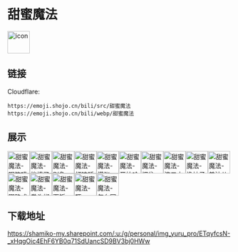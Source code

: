 # 甜蜜魔法
<img src="https://emoji.shojo.cn/bili/src/甜蜜魔法/icon.png" width="50" height="50" alt="icon">

## 链接
Cloudflare:
```
https://emoji.shojo.cn/bili/src/甜蜜魔法
https://emoji.shojo.cn/bili/webp/甜蜜魔法
```
## 展示
<img src="https://emoji.shojo.cn/bili/src/甜蜜魔法/甜蜜魔法-啊笑嘻.png" width="50" height="50" alt="甜蜜魔法-啊笑嘻"><img src="https://emoji.shojo.cn/bili/src/甜蜜魔法/甜蜜魔法-挨揍了.png" width="50" height="50" alt="甜蜜魔法-挨揍了"><img src="https://emoji.shojo.cn/bili/src/甜蜜魔法/甜蜜魔法-别急.png" width="50" height="50" alt="甜蜜魔法-别急"><img src="https://emoji.shojo.cn/bili/src/甜蜜魔法/甜蜜魔法-打瞌睡.png" width="50" height="50" alt="甜蜜魔法-打瞌睡"><img src="https://emoji.shojo.cn/bili/src/甜蜜魔法/甜蜜魔法-慌张.png" width="50" height="50" alt="甜蜜魔法-慌张"><img src="https://emoji.shojo.cn/bili/src/甜蜜魔法/甜蜜魔法-开始吟唱.png" width="50" height="50" alt="甜蜜魔法-开始吟唱"><img src="https://emoji.shojo.cn/bili/src/甜蜜魔法/甜蜜魔法-愣住.png" width="50" height="50" alt="甜蜜魔法-愣住"><img src="https://emoji.shojo.cn/bili/src/甜蜜魔法/甜蜜魔法-流口水.png" width="50" height="50" alt="甜蜜魔法-流口水"><img src="https://emoji.shojo.cn/bili/src/甜蜜魔法/甜蜜魔法-撸袖子.png" width="50" height="50" alt="甜蜜魔法-撸袖子"><img src="https://emoji.shojo.cn/bili/src/甜蜜魔法/甜蜜魔法-美汁儿汁儿.png" width="50" height="50" alt="甜蜜魔法-美汁儿汁儿"><img src="https://emoji.shojo.cn/bili/src/甜蜜魔法/甜蜜魔法-哪路或多.png" width="50" height="50" alt="甜蜜魔法-哪路或多"><img src="https://emoji.shojo.cn/bili/src/甜蜜魔法/甜蜜魔法-拳头梆嗯.png" width="50" height="50" alt="甜蜜魔法-拳头梆嗯"><img src="https://emoji.shojo.cn/bili/src/甜蜜魔法/甜蜜魔法-下饭.png" width="50" height="50" alt="甜蜜魔法-下饭"><img src="https://emoji.shojo.cn/bili/src/甜蜜魔法/甜蜜魔法-吓.png" width="50" height="50" alt="甜蜜魔法-吓"><img src="https://emoji.shojo.cn/bili/src/甜蜜魔法/甜蜜魔法-怎么回事呢.png" width="50" height="50" alt="甜蜜魔法-怎么回事呢">

## 下载地址

https://shamiko-my.sharepoint.com/:u:/g/personal/img_yuru_pro/ETqyfcsN-_xHqgOic4EhF6YB0q71SdUancSD9BV3bj0HWw